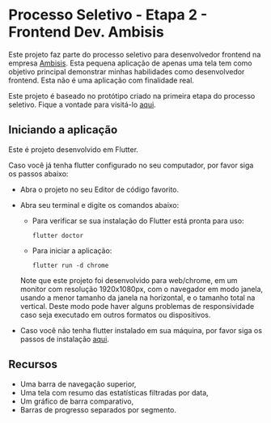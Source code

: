 # Processo Seletivo - Etapa 2 - Frontend Dev. Ambisis

Este projeto faz parte do processo seletivo para desenvolvedor
frontend na empresa [Ambisis](https://www.ambisis.com.br).
Esta pequena aplicação de apenas uma tela tem como objetivo principal demonstrar minhas habilidades como desenvolvedor frontend. Esta não é uma aplicação com finalidade real.

Este projeto é baseado no protótipo criado na primeira etapa do processo seletivo. Fique a vontade para visitá-lo [aqui](https://www.figma.com/file/GpQHov7ioMTnOpLhXlXyAr/LeetCode---Ambisis?node-id=0%3A1&t=UHKl4fMadwQoeEPx-1).

## Iniciando a aplicação

Este é projeto desenvolvido em Flutter.

Caso você já tenha flutter configurado no seu computador, por favor siga os passos abaixo:

- Abra o projeto no seu Editor de código favorito.
- Abra seu terminal e digite os comandos abaixo:
    - Para verificar se sua instalação do Flutter está pronta para uso:

          flutter doctor

    - Para iniciar a aplicação:

          flutter run -d chrome

  Note que este projeto foi desenvolvido para web/chrome, em um monitor com resolução 1920x1080px, com o navegador em modo janela,
usando a menor tamanho da janela na horizontal, e o tamanho total na vertical. Deste modo pode haver alguns problemas de responsividade caso seja executado em outros formatos ou dispositivos.

- Caso você não tenha flutter instalado em sua máquina, por favor siga os passos de instalação [aqui](https://docs.flutter.dev/).

## Recursos

- Uma barra de navegação superior,
- Uma tela com resumo das estatísticas filtradas por data,
- Um gráfico de barra comparativo,
- Barras de progresso separados por segmento.
